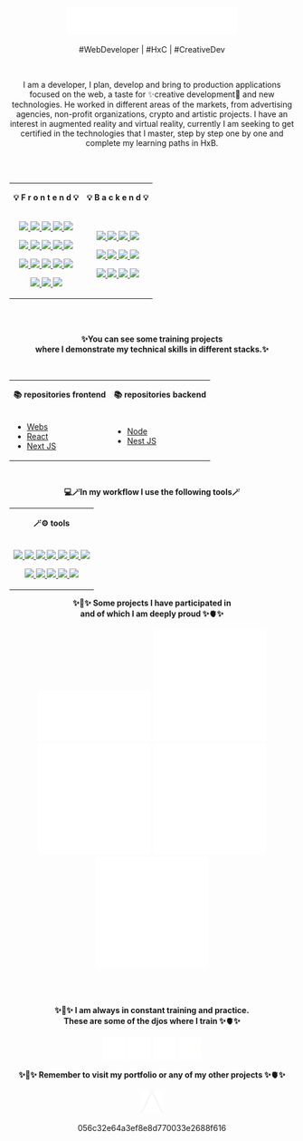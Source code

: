 <p align="center">
        <a href="https://skillicons.dev">
            <img src="/logo.svg" width="300" alt="a">
        </a>
    </p>

<p align="center">
        #WebDeveloper | #HxC | #CreativeDev
    </p>
    <br>
    <p align="center" bold>
        I am a developer, I plan, develop and bring to production applications focused on the web, a taste for ✨creative
        development🎨 and new technologies. He worked in different areas of the markets, from advertising agencies,
        non-profit organizations, crypto and artistic projects. I have an interest in augmented reality and virtual
        reality,
        currently I am seeking to get certified in the technologies that I master, step by step one by one and complete
        my
        learning paths in HxB.
    </p>
<br>
<br>
<table align="center">
        <tr>
            <td>
                <p align="center" font-size="30px">
                    <b>💡 F r o n t e n d 💡</b>
                </p>
            </td>
            <td>
                <p align="center" font-size="30px">
                    <b>💡 B a c k e n d 💡</b>
                </p>
            </td>
        </tr>
        <tr>
            <td>
                <p align="center">
        <a href="https://www.typescriptlang.org/" target="_blank">
            <img src="https://skillicons.dev/icons?i=ts"  />
        </a>
        <a href="https://developer.mozilla.org/en-US/docs/Web/JavaScript" target="_blank">
            <img src="https://skillicons.dev/icons?i=js" />
        </a>
        <a href="https://developer.mozilla.org/en-US/docs/Glossary/HTML5" target="_blank">
            <img src="https://skillicons.dev/icons?i=html"  />
        </a>
        <a href="https://developer.mozilla.org/es/docs/Web/CSS" target="_blank">
            <img src="https://skillicons.dev/icons?i=css"  />
        </a>
        </a>
        <a href="https://getbootstrap.com/" target="_blank">
            <img src="https://skillicons.dev/icons?i=bootstrap" />
        </a>
        </p>
       <p align="center">
               <a href="https://sass-lang.com/" target="_blank">
            <img src="https://skillicons.dev/icons?i=sass"  />
        </a>
        <a href="https://lesscss.org/" target="_blank">
            <img src="https://skillicons.dev/icons?i=less"  />
        </a>
        <a href="https://tailwindcss.com/" target="_blank">
            <img src="https://skillicons.dev/icons?i=tailwind" />
        </a>
               <a href="https://skillicons.dev">
            <img src="https://skillicons.dev/icons?i=npm" />
        </a>
        <a href="https://skillicons.dev">
            <img src="https://skillicons.dev/icons?i=vite" />
        </a>
       </p> 
    </p>
        <p align="center">
        <a href="https://skillicons.dev">
            <img src="https://skillicons.dev/icons?i=react" />
        </a>
                <a href="https://skillicons.dev">
            <img src="https://skillicons.dev/icons?i=nextjs" />
        </a>
        <a href="https://skillicons.dev">
            <img src="https://skillicons.dev/icons?i=emotion" />
        </a>
        <a href="https://skillicons.dev">
            <img src="https://skillicons.dev/icons?i=threejs" />
        </a>
                <a href="https://skillicons.dev">
            <img src="https://skillicons.dev/icons?i=d3" />
        </a>
    </p>
        <p align="center">
        <a href="https://skillicons.dev">
            <img src="https://skillicons.dev/icons?i=processing" />
        </a>
        <a href="https://skillicons.dev">
            <img src="https://skillicons.dev/icons?i=p5js" />
        </a>
        <a href="https://skillicons.dev">
            <img src="https://skillicons.dev/icons?i=selenium" />
        </a>
    </p>
            </td>
            <td>
                <p align="center">
                    <a href="https://skillicons.dev">
                        <img src="https://skillicons.dev/icons?i=nodejs" />
                    </a>
                    <a href="https://skillicons.dev">
                        <img src="https://skillicons.dev/icons?i=express" />
                    </a>
                    <a href="https://skillicons.dev">
                        <img src="https://skillicons.dev/icons?i=graphql" />
                    </a>
                    <a href="https://skillicons.dev">
                        <img src="https://skillicons.dev/icons?i=nestjs" />
                    </a>
                </p>
                    <p align="center">
        <a href="https://skillicons.dev">
            <img src="https://skillicons.dev/icons?i=mongodb" />
        </a>
        <a href="https://skillicons.dev">
            <img src="https://skillicons.dev/icons?i=mysql" />
        </a>
        <a href="https://skillicons.dev">
            <img src="https://skillicons.dev/icons?i=postgres" />
        </a>
        <a href="https://skillicons.dev">
            <img src="https://skillicons.dev/icons?i=sqlite" />
        </a>
    </p>
                    <p align="center">
        <a href="https://skillicons.dev">
            <img src="https://skillicons.dev/icons?i=prisma" />
        </a>
        <a href="https://skillicons.dev" target="_blank">
            <img src="https://skillicons.dev/icons?i=apollo" />
        </a>
        <a href="https://skillicons.dev" target="_blank">
            <img src="https://skillicons.dev/icons?i=postman" />
        </a>
        <a href="https://skillicons.dev" target="_blank">
            <img src="https://skillicons.dev/icons?i=jest" />
        </a>
    </p>
            </td>
        </tr>
    </table>
<br>
<br>
<p align="center">
     <b>✨You can see some training projects<br> where I demonstrate my technical skills in different stacks.✨</b>
</p>
<br>
<table align="center">
        <tr>
            <td>
                <p align="center" font-size="30px">
                    <b> 📚 repositories frontend </b>
                </p>
            </td>
            <td>
                <p align="center" font-size="30px">
                   <b> 📚 repositories backend </b>
                </p>
            </td>
        </tr>
        <tr>
            <td>
                <ul>
                   <li><a href="https://github.com/Frontementor-challengues" target="_blank">Webs</a></li>
                   <li><a href="https://github.com/React-ts-learn" target="_blank">React</a></li>
                   <li><a href="https://github.com/Next-learn" target="_blank">Next JS</a></li>
                <ul>
            </td>
                <td>
                 <ul>
                         <li><a href="https://github.com/Node-ts-learn">Node</a></li>
                         <li><a href="https://github.com/Node-ts-learn">Nest JS</a></li>
                 </ul>
            </td>
        </tr>
    </table>
                        <br>
                        
<p align="center">
       <b>💻🪄In my workflow I use the following tools🪄</b>         
</p>
<table align="center">
        <tr>
            <td>
                <p align="center" font-size="30px">
                   <b> 🪄⚙️ tools </b>
                </p>
            </td>
        </tr>
        <tr>
        <td>
                    <p align="center">
                            <a href="https://developer.mozilla.org/en-US/docs/Web/JavaScript" target="_blank">
            <img src="https://skillicons.dev/icons?i=obsidian" />
        </a>
        <a href="https://www.typescriptlang.org/" target="_blank">
            <img src="https://skillicons.dev/icons?i=bash"  />
        </a>
        <a href="https://developer.mozilla.org/en-US/docs/Web/JavaScript" target="_blank">
            <img src="https://skillicons.dev/icons?i=blender" />
        </a>
        <a href="https://developer.mozilla.org/es/docs/Web/CSS" target="_blank">
            <img src="https://skillicons.dev/icons?i=figma"  />
        </a>
        </a>
        <a href="https://getbootstrap.com/" target="_blank">
            <img src="https://skillicons.dev/icons?i=gcp" />
        </a>
        <a href="https://getbootstrap.com/" target="_blank">
            <img src="https://skillicons.dev/icons?i=git" />
        </a>
        <a href="https://getbootstrap.com/" target="_blank">
            <img src="https://skillicons.dev/icons?i=kali" />
        </a>
        </p>
        <p align="center">
        <a href="https://www.typescriptlang.org/" target="_blank">
            <img src="https://skillicons.dev/icons?i=linux"  />
        </a>
        <a href="https://developer.mozilla.org/en-US/docs/Glossary/HTML5" target="_blank">
            <img src="https://skillicons.dev/icons?i=vscode"  />
        </a>
        <a href="https://developer.mozilla.org/es/docs/Web/CSS" target="_blank">
            <img src="https://skillicons.dev/icons?i=neovim"  />
        </a>
        <a href="https://developer.mozilla.org/en-US/docs/Glossary/HTML5" target="_blank">
            <img src="https://skillicons.dev/icons?i=docker"  />
        </a>
                            <a href="https://getbootstrap.com/" target="_blank">
            <img src="https://skillicons.dev/icons?i=kubernetes" />
        </a>
        </p>
            </td>
        </tr>
    </table>

<p align="center">
       <b>✨🧠✨ Some projects I have participated in <br> and of which I am deeply proud ✨🫀✨</b>
</p>
<p align="center">
        <a>
                <img src="proyects/cuartel.png"  width="200" />
        </a>
        <a>
                <img src="./proyects/humanitas.png" width="200" />
        </a>
         <a>
                <img src="./proyects/cuartelDos.png" width="200" />
        </a>
        <a>
                <img src="./proyects/poesiaycodigo.png" width="200" />
        </a>
        <a>
                <img src="./proyects/andresrwart.png" width="200" />
        </a>
</p>
<br>
<br>
<p align="center">
       <b>✨🧠✨ I am always in constant training and practice.<br> These are some of the djos where I train ✨🫀✨</b>
</p>
<p align="center">
        <a>
                <img src="./dojos/codewars.svg" height="40" width="40" />
        </a>
        <a>
                <img src="./dojos/freecodecamp.svg" height="40" width="40" />
        </a>
         <a>
                <img src="./dojos/frontendmentor.svg" height="40" width="40" />
        </a>
        <a>
                <img src="./dojos/hackthebox.svg" height="40" width="40" />
        </a>
</p>
<p align="center">
       <b>✨🧠✨ Remember to visit my portfolio or any of my other projects ✨🫀✨</b>
</p>
<p align="center">
        <a href="https://programmer.andresrw.com/">
                <img src="./a-blanca.svg" height="40" width="40">
        </a>
</p>
<p align="center">
        056c32e64a3ef8e8d770033e2688f616
</p>
